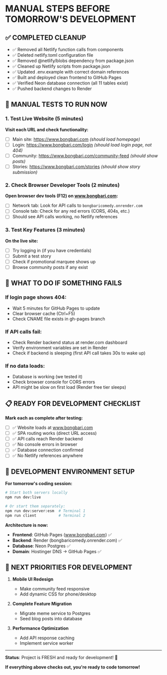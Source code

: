 # MANUAL STEPS BEFORE TOMORROW'S DEVELOPMENT

## ✅ COMPLETED CLEANUP
- ✅ Removed all Netlify function calls from components
- ✅ Deleted netlify.toml configuration file
- ✅ Removed @netlify/blobs dependency from package.json
- ✅ Cleaned up Netlify scripts from package.json
- ✅ Updated .env.example with correct domain references
- ✅ Built and deployed clean frontend to GitHub Pages
- ✅ Verified Neon database connection (all 11 tables exist)
- ✅ Pushed backend changes to Render

## 🎯 MANUAL TESTS TO RUN NOW

### 1. Test Live Website (5 minutes)
**Visit each URL and check functionality:**
- [ ] Main site: https://www.bongbari.com *(should load homepage)*
- [ ] Login: https://www.bongbari.com/login *(should load login page, not 404)*
- [ ] Community: https://www.bongbari.com/community-feed *(should show posts)*
- [ ] Stories: https://www.bongbari.com/stories *(should show story submission)*

### 2. Check Browser Developer Tools (2 minutes)
**Open browser dev tools (F12) on www.bongbari.com:**
- [ ] Network tab: Look for API calls to `bongbaricomedy.onrender.com`
- [ ] Console tab: Check for any red errors (CORS, 404s, etc.)
- [ ] Should see API calls working, no Netlify references

### 3. Test Key Features (3 minutes)
**On the live site:**
- [ ] Try logging in (if you have credentials)
- [ ] Submit a test story
- [ ] Check if promotional marquee shows up
- [ ] Browse community posts if any exist

## 🚨 WHAT TO DO IF SOMETHING FAILS

### If login page shows 404:
- Wait 5 minutes for GitHub Pages to update
- Clear browser cache (Ctrl+F5)
- Check CNAME file exists in gh-pages branch

### If API calls fail:
- Check Render backend status at render.com dashboard
- Verify environment variables are set in Render
- Check if backend is sleeping (first API call takes 30s to wake up)

### If no data loads:
- Database is working (we tested it)
- Check browser console for CORS errors
- API might be slow on first load (Render free tier sleeps)

## 📋 READY FOR DEVELOPMENT CHECKLIST

**Mark each as complete after testing:**
- [ ] ✅ Website loads at www.bongbari.com
- [ ] ✅ SPA routing works (direct URL access)
- [ ] ✅ API calls reach Render backend
- [ ] ✅ No console errors in browser
- [ ] ✅ Database connection confirmed
- [ ] ✅ No Netlify references anywhere

## 🔧 DEVELOPMENT ENVIRONMENT SETUP

**For tomorrow's coding session:**
```bash
# Start both servers locally
npm run dev:live

# Or start them separately:
npm run dev:server:esm  # Terminal 1
npm run client          # Terminal 2
```

**Architecture is now:**
- **Frontend**: GitHub Pages (www.bongbari.com) ✅
- **Backend**: Render (bongbaricomedy.onrender.com) ✅  
- **Database**: Neon Postgres ✅
- **Domain**: Hostinger DNS → GitHub Pages ✅

## 🎯 NEXT PRIORITIES FOR DEVELOPMENT

1. **Mobile UI Redesign**
   - Make community feed responsive
   - Add dynamic CSS for phone/desktop

2. **Complete Feature Migration**
   - Migrate meme service to Postgres
   - Seed blog posts into database

3. **Performance Optimization**
   - Add API response caching
   - Implement service worker

---

**Status**: Project is FRESH and ready for development! 🚀

**If everything above checks out, you're ready to code tomorrow!**